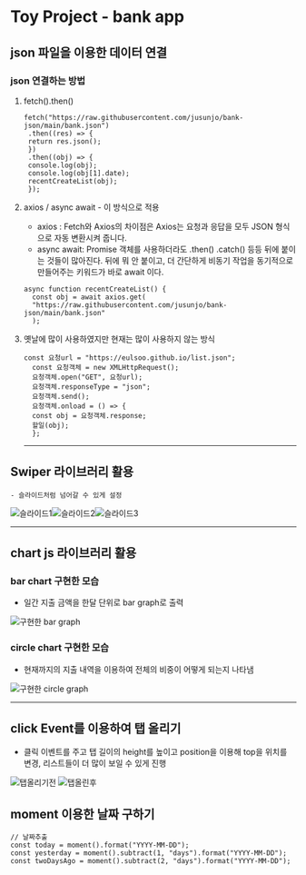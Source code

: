 # Toy Project - bank app

## json 파일을 이용한 데이터 연결

### json 연결하는 방법

1. fetch().then()
   ```
   fetch("https://raw.githubusercontent.com/jusunjo/bank-json/main/bank.json")
    .then((res) => {
    return res.json();
    })
    .then((obj) => {
    console.log(obj);
    console.log(obj[1].date);
    recentCreateList(obj);
    });
   ```
1. axios / async await - 이 방식으로 적용

   - axios : Fetch와 Axios의 차이점은 Axios는 요청과 응답을 모두 JSON 형식으로 자동 변환시켜 줍니다.
   - async await: Promise 객체를 사용하더라도 .then() .catch() 등등 뒤에 붙이는 것들이 많아진다.
     뒤에 뭐 안 붙이고, 더 간단하게 비동기 작업을 동기적으로 만들어주는 키워드가 바로 await 이다.

   ```
   async function recentCreateList() {
     const obj = await axios.get(
     "https://raw.githubusercontent.com/jusunjo/bank-json/main/bank.json"
     );

   ```

1. 옛날에 많이 사용하였지만 현재는 많이 사용하지 않는 방식
   ```
   const 요청url = "https://eulsoo.github.io/list.json";
     const 요청객체 = new XMLHttpRequest();
     요청객체.open("GET", 요청url);
     요청객체.responseType = "json";
     요청객체.send();
     요청객체.onload = () => {
     const obj = 요청객체.response;
     할일(obj);
     };
   ```
   ***

## Swiper 라이브러리 활용

    - 슬라이드처럼 넘어갈 수 있게 설정

![슬라이드1](https://raw.githubusercontent.com/youahleum/Toy-Project/master/image/index.jpg?token=GHSAT0AAAAAABTSKQMAOWIOGWJZGBN4AZKQYT2KF2A)![슬라이드2](https://raw.githubusercontent.com/youahleum/Toy-Project/master/image/index3.jpg?token=GHSAT0AAAAAABTSKQMBCU3GTCB24U557XQEYT2KIBA)![슬라이드3](https://raw.githubusercontent.com/youahleum/Toy-Project/master/image/index4.jpg?token=GHSAT0AAAAAABTSKQMBBMDPHRRJJ37RL4M4YT2KIOA)

---

## chart js 라이브러리 활용

### bar chart 구현한 모습

- 일간 지출 금액을 한달 단위로 bar graph로 출력

![구현한 bar graph](https://raw.githubusercontent.com/youahleum/Toy-Project/master/image/chart1.jpg?token=GHSAT0AAAAAABTSKQMAARBLRVR6XU7NZKUKYT2J4CQ)

### circle chart 구현한 모습

- 현재까지의 지출 내역을 이용하여 전체의 비중이 어떻게 되는지 나타냄

![구현한 circle graph](https://raw.githubusercontent.com/youahleum/Toy-Project/master/image/chart2.jpg?token=GHSAT0AAAAAABTSKQMB7XKN2PGSGILENFJIYT2J3QA)

---

## click Event를 이용하여 탭 올리기

- 클릭 이벤트를 주고 탭 길이의 height를 높이고 position을 이용해 top을 위치를 변경, 리스트들이 더 많이 보일 수 있게 진행

![탭올리기전](https://raw.githubusercontent.com/youahleum/Toy-Project/master/image/index.jpg?token=GHSAT0AAAAAABTSKQMAOWIOGWJZGBN4AZKQYT2KF2A) ![탭올린후](https://raw.githubusercontent.com/youahleum/Toy-Project/master/image/index2.jpg?token=GHSAT0AAAAAABTSKQMBDPDYLK4KF3IHDX6YYT2KG6Q)

## moment 이용한 날짜 구하기

```
// 날짜추출
const today = moment().format("YYYY-MM-DD");
const yesterday = moment().subtract(1, "days").format("YYYY-MM-DD");
const twoDaysAgo = moment().subtract(2, "days").format("YYYY-MM-DD");

```

